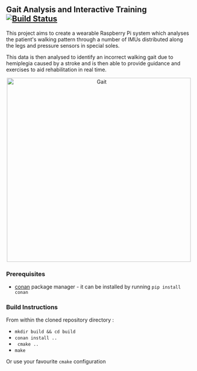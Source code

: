 ## Gait Analysis and Interactive Training [![Build Status](https://travis-ci.com/bmanga/rtep2019_team18.svg?branch=master)](https://travis-ci.com/bmanga/rtep2019_team18)

This project aims to create a wearable Raspberry Pi system which analyses the patient's walking pattern through a number of IMUs distributed along the legs and pressure sensors in special soles.

This data is then analysed to identify an incorrect walking gait due to hemiplegia caused by a stroke and is then able to provide guidance and exercises to aid rehabilitation in real time.

<p align="center">
	<img src="https://user-images.githubusercontent.com/13623481/51919339-1f36b600-23db-11e9-9939-d928cba637c1.png"
	 title="Gait"  height="500" >
</p>

### Prerequisites
* [conan](https://conan.io/) package manager - it can be installed by running ```pip install conan```

### Build Instructions
From within the cloned repository directory :
* ```mkdir build && cd build```
* ```conan install ..```
* ``` cmake ..```
* ```make```

Or use your favourite ```cmake``` configuration
